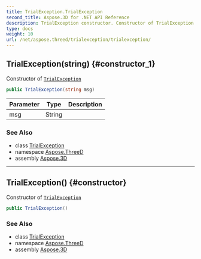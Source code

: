 ```yaml
---
title: TrialException.TrialException
second_title: Aspose.3D for .NET API Reference
description: TrialException constructor. Constructor of TrialException
type: docs
weight: 10
url: /net/aspose.threed/trialexception/trialexception/
---
```

## TrialException(string) {#constructor_1}

Constructor of [`TrialException`](../)

```csharp
public TrialException(string msg)
```

| Parameter | Type | Description |
| --- | --- | --- |
| msg | String |  |

### See Also

* class [TrialException](../)
* namespace [Aspose.ThreeD](../../../aspose.threed/)
* assembly [Aspose.3D](../../../)

---

## TrialException() {#constructor}

Constructor of [`TrialException`](../)

```csharp
public TrialException()
```

### See Also

* class [TrialException](../)
* namespace [Aspose.ThreeD](../../../aspose.threed/)
* assembly [Aspose.3D](../../../)


